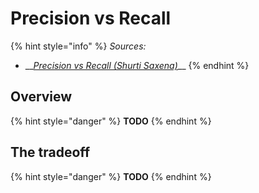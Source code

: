 # Precision vs Recall

{% hint style="info" %}
_Sources:_

* \_\_[_Precision vs Recall \(Shurti Saxena\)_](https://towardsdatascience.com/precision-vs-recall-386cf9f89488)\_\_
{% endhint %}

## Overview

{% hint style="danger" %}
**TODO**
{% endhint %}

## The tradeoff

{% hint style="danger" %}
**TODO**
{% endhint %}

